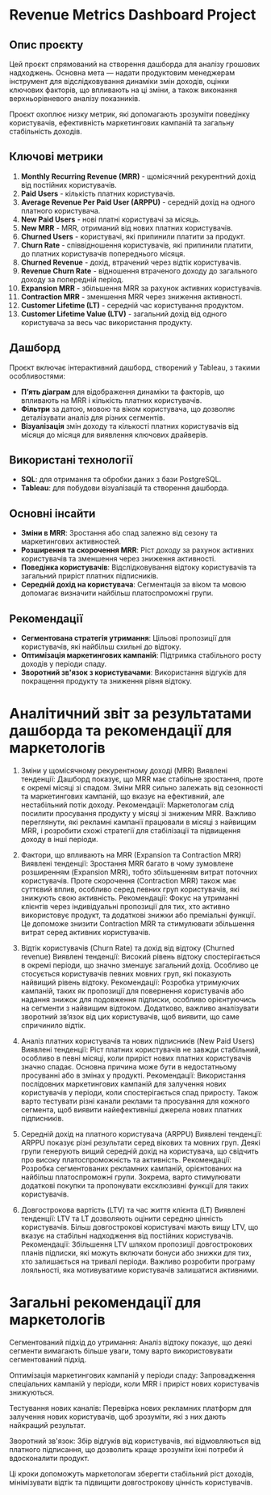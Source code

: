 
# Revenue Metrics Dashboard Project

## Опис проєкту
Цей проєкт спрямований на створення дашборда для аналізу грошових надходжень. Основна мета — надати продуктовим менеджерам інструмент для відслідковування динаміки змін доходів, оцінки ключових факторів, що впливають на ці зміни, а також виконання верхньорівневого аналізу показників. 

Проєкт охоплює низку метрик, які допомагають зрозуміти поведінку користувачів, ефективність маркетингових кампаній та загальну стабільність доходів.

## Ключові метрики
1. **Monthly Recurring Revenue (MRR)** - щомісячний рекурентний дохід від постійних користувачів.
2. **Paid Users** - кількість платних користувачів.
3. **Average Revenue Per Paid User (ARPPU)** - середній дохід на одного платного користувача.
4. **New Paid Users** - нові платні користувачі за місяць.
5. **New MRR** - MRR, отриманий від нових платних користувачів.
6. **Churned Users** - користувачі, які припинили платити за продукт.
7. **Churn Rate** - співвідношення користувачів, які припинили платити, до платних користувачів попереднього місяця.
8. **Churned Revenue** - дохід, втрачений через відтік користувачів.
9. **Revenue Churn Rate** - відношення втраченого доходу до загального доходу за попередній період.
10. **Expansion MRR** - збільшення MRR за рахунок активних користувачів.
11. **Contraction MRR** - зменшення MRR через зниження активності.
12. **Customer Lifetime (LT)** - середній час користування продуктом.
13. **Customer Lifetime Value (LTV)** - загальний дохід від одного користувача за весь час використання продукту.

## Дашборд
Проєкт включає інтерактивний дашборд, створений у Tableau, з такими особливостями:
- **Пʼять діаграм** для відображення динаміки та факторів, що впливають на MRR і кількість платних користувачів.
- **Фільтри** за датою, мовою та віком користувача, що дозволяє деталізувати аналіз для різних сегментів.
- **Візуалізація** змін доходу та кількості платних користувачів від місяця до місяця для виявлення ключових драйверів.

## Використані технології
- **SQL**: для отримання та обробки даних з бази PostgreSQL.
- **Tableau**: для побудови візуалізацій та створення дашборда.

## Основні інсайти
- **Зміни в MRR**: Зростання або спад залежно від сезону та маркетингових активностей.
- **Розширення та скорочення MRR**: Ріст доходу за рахунок активних користувачів та зменшення через зниження активності.
- **Поведінка користувачів**: Відслідковування відтоку користувачів та загальний приріст платних підписників.
- **Середній дохід на користувача**: Сегментація за віком та мовою допомагає визначити найбільш платоспроможні групи.

## Рекомендації
- **Сегментована стратегія утримання**: Цільові пропозиції для користувачів, які найбільш схильні до відтоку.
- **Оптимізація маркетингових кампаній**: Підтримка стабільного росту доходів у періоди спаду.
- **Зворотний зв'язок з користувачами**: Використання відгуків для покращення продукту та зниження рівня відтоку.

# Аналітичний звіт за результатами дашборда та рекомендації для маркетологів

1. Зміни у щомісячному рекурентному доході (MRR)
Виявлені тенденції: Дашборд показує, що MRR має стабільне зростання, проте є окремі місяці зі спадом. Зміни MRR сильно залежать від сезонності та маркетингових кампаній, що вказує на ефективний, але нестабільний потік доходу.
Рекомендації: Маркетологам слід посилити просування продукту у місяці зі зниженим MRR. Важливо переглянути, які рекламні кампанії працювали в місяці з найвищим MRR, і розробити схожі стратегії для стабілізації та підвищення доходу в інші періоди.

2. Фактори, що впливають на MRR (Expansion та Contraction MRR)
Виявлені тенденції: Зростання MRR багато в чому зумовлене розширенням (Expansion MRR), тобто збільшенням витрат поточних користувачів. Проте скорочення (Contraction MRR) також має суттєвий вплив, особливо серед певних груп користувачів, які знижують свою активність.
Рекомендації: Фокус на утриманні клієнтів через індивідуальні пропозиції для тих, хто активно використовує продукт, та додаткові знижки або преміальні функції. Це допоможе знизити Contraction MRR та стимулювати збільшення витрат серед активних користувачів.

3. Відтік користувачів (Churn Rate) та дохід від відтоку (Churned revenue)
Виявлені тенденції: Високий рівень відтоку спостерігається в окремі періоди, що значно зменшує загальний дохід. Особливо це стосується користувачів певних мовних груп, які показують найвищий рівень відтоку.
Рекомендації: Розробка утримуючих кампаній, таких як пропозиції для повернення користувачів або надання знижок для подовження підписки, особливо орієнтуючись на сегменти з найвищим відтоком. Додатково, важливо аналізувати зворотний зв’язок від цих користувачів, щоб виявити, що саме спричинило відтік.

4. Аналіз платних користувачів та нових підписників (New Paid Users)
Виявлені тенденції: Ріст платних користувачів не завжди стабільний, особливо в певні місяці, коли приріст нових платних користувачів значно спадає. Основна причина може бути в недостатньому просуванні або в змінах у продукті.
Рекомендації: Використання послідовних маркетингових кампаній для залучення нових користувачів у періоди, коли спостерігається спад приросту. Також варто тестувати різні канали реклами та просування для кожного сегмента, щоб виявити найефективніші джерела нових платних підписників.

5. Середній дохід на платного користувача (ARPPU)
Виявлені тенденції: ARPPU показує різні результати серед вікових та мовних груп. Деякі групи генерують вищий середній дохід на користувача, що свідчить про високу платоспроможність та активність.
Рекомендації: Розробка сегментованих рекламних кампаній, орієнтованих на найбільш платоспроможні групи. Зокрема, варто стимулювати додаткові покупки та пропонувати ексклюзивні функції для таких користувачів.

6. Довгострокова вартість (LTV) та час життя клієнта (LT)
Виявлені тенденції: LTV та LT дозволяють оцінити середню цінність користувачів. Більш довгострокові користувачі мають вищу LTV, що вказує на стабільні надходження від постійних користувачів.
Рекомендації: Збільшення LTV шляхом пропозиції довгострокових планів підписки, які можуть включати бонуси або знижки для тих, хто залишається на тривалі періоди. Важливо розробити програму лояльності, яка мотивуватиме користувачів залишатися активними.

# Загальні рекомендації для маркетологів

Сегментований підхід до утримання: Аналіз відтоку показує, що деякі сегменти вимагають більше уваги, тому варто використовувати сегментований підхід.

Оптимізація маркетингових кампаній у періоди спаду: Запровадження спеціальних кампаній у періоди, коли MRR і приріст нових користувачів знижуються.

Тестування нових каналів: Перевірка нових рекламних платформ для залучення нових користувачів, щоб зрозуміти, які з них дають найкращий результат.

Зворотний зв'язок: Збір відгуків від користувачів, які відмовляються від платного підписання, що дозволить краще зрозуміти їхні потреби й вдосконалити продукт.

Ці кроки допоможуть маркетологам зберегти стабільний ріст доходів, мінімізувати відтік та підвищити довгострокову цінність користувачів.

